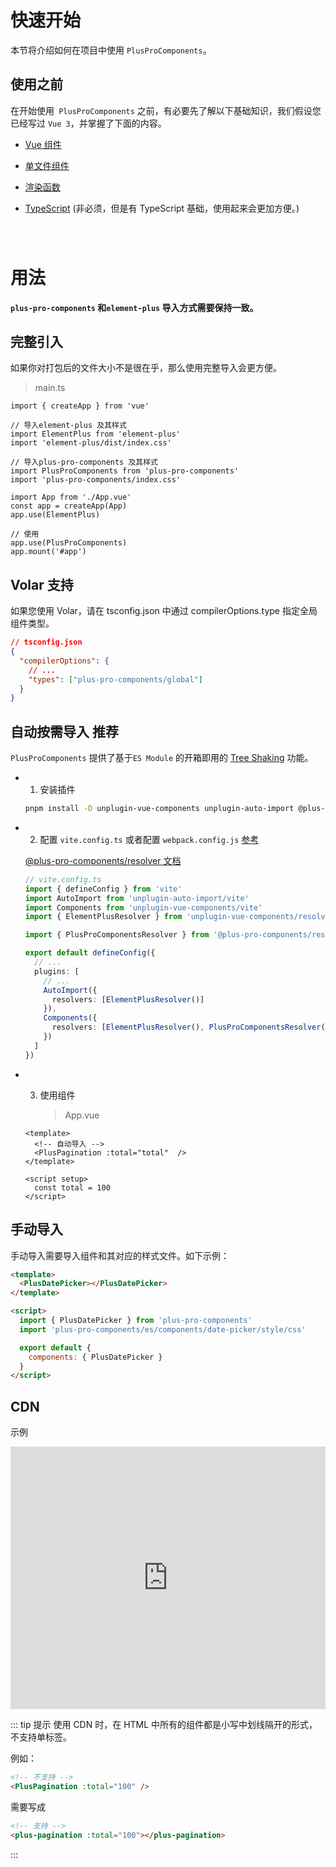 # 快速开始

本节将介绍如何在项目中使用 `PlusProComponents`。

## 使用之前

在开始使用` PlusProComponents` 之前，有必要先了解以下基础知识，我们假设您已经写过 `Vue 3`，并掌握了下面的内容。

- [Vue 组件](https://cn.vuejs.org/guide/essentials/component-basics.html)

- [单文件组件](https://cn.vuejs.org/guide/scaling-up/sfc.html)

- [渲染函数](https://cn.vuejs.org/guide/extras/render-function.html)

- [TypeScript](https://www.typescriptlang.org/) (非必须，但是有 TypeScript 基础，使用起来会更加方便。)

<p style="margin-top:80px;"> </p>

# 用法

**`plus-pro-components` 和`element-plus` 导入方式需要保持一致。**

## 完整引入

如果你对打包后的文件大小不是很在乎，那么使用完整导入会更方便。

> main.ts

```typescript{8,9,16}
import { createApp } from 'vue'

// 导入element-plus 及其样式
import ElementPlus from 'element-plus'
import 'element-plus/dist/index.css'

// 导入plus-pro-components 及其样式
import PlusProComponents from 'plus-pro-components'
import 'plus-pro-components/index.css'

import App from './App.vue'
const app = createApp(App)
app.use(ElementPlus)

// 使用
app.use(PlusProComponents)
app.mount('#app')
```

## Volar 支持

如果您使用 Volar，请在 tsconfig.json 中通过 compilerOptions.type 指定全局组件类型。

```json
// tsconfig.json
{
  "compilerOptions": {
    // ...
    "types": ["plus-pro-components/global"]
  }
}
```

## 自动按需导入 <el-tag  effect="dark">推荐</el-tag>

`PlusProComponents` 提供了基于`ES Module` 的开箱即用的 [Tree Shaking](https://webpack.js.org/guides/tree-shaking/) 功能。

- 1. 安装插件

  ```sh
  pnpm install -D unplugin-vue-components unplugin-auto-import @plus-pro-components/resolver
  ```

- 2.  配置 `vite.config.ts` 或者配置 `webpack.config.js` [参考](https://element-plus.gitee.io/zh-CN/guide/quickstart.html#%E6%8C%89%E9%9C%80%E5%AF%BC%E5%85%A5)

  [@plus-pro-components/resolver 文档](/ecosystem/resolver.html)

  ```ts {7,17}
  // vite.config.ts
  import { defineConfig } from 'vite'
  import AutoImport from 'unplugin-auto-import/vite'
  import Components from 'unplugin-vue-components/vite'
  import { ElementPlusResolver } from 'unplugin-vue-components/resolvers'

  import { PlusProComponentsResolver } from '@plus-pro-components/resolver'

  export default defineConfig({
    // ...
    plugins: [
      // ...
      AutoImport({
        resolvers: [ElementPlusResolver()]
      }),
      Components({
        resolvers: [ElementPlusResolver(), PlusProComponentsResolver()]
      })
    ]
  })
  ```

- 3. 使用组件

     > App.vue

  ```html{3}
  <template>
    <!-- 自动导入 -->
    <PlusPagination :total="total"  />
  </template>

  <script setup>
    const total = 100
  </script>
  ```

## 手动导入

手动导入需要导入组件和其对应的样式文件。如下示例：

```html
<template>
  <PlusDatePicker></PlusDatePicker>
</template>

<script>
  import { PlusDatePicker } from 'plus-pro-components'
  import 'plus-pro-components/es/components/date-picker/style/css'

  export default {
    components: { PlusDatePicker }
  }
</script>
```

## CDN

示例

<div class="glitch-embed-wrap" style="height: 420px; width: 100%;">
  <iframe src="https://codepen.io/l-x-f/embed/KKrbRxW?height=469&theme-id=light&default%20-tab=html,result"   style="height: 100%; width: 100%; border: 0;"></iframe>
</div>

::: tip 提示
使用 CDN 时，在 HTML 中所有的组件都是小写中划线隔开的形式，不支持单标签。

例如：

```html
<!-- 不支持 -->
<PlusPagination :total="100" />
```

需要写成

```html
<!-- 支持 -->
<plus-pagination :total="100"></plus-pagination>
```

:::
